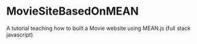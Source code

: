 # MovieSiteBasedOnMEAN
A tutorial teaching how to built a Movie website using MEAN.js (full stack javascript)
